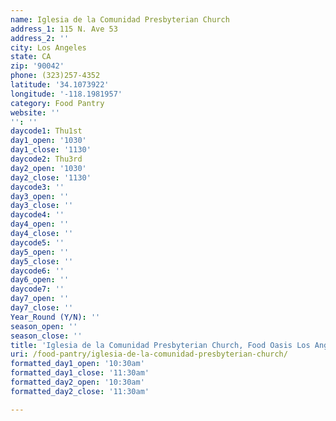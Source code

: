 ```yaml
---
name: Iglesia de la Comunidad Presbyterian Church
address_1: 115 N. Ave 53
address_2: ''
city: Los Angeles
state: CA
zip: '90042'
phone: (323)257-4352
latitude: '34.1073922'
longitude: '-118.1981957'
category: Food Pantry
website: ''
'': ''
daycode1: Thu1st
day1_open: '1030'
day1_close: '1130'
daycode2: Thu3rd
day2_open: '1030'
day2_close: '1130'
daycode3: ''
day3_open: ''
day3_close: ''
daycode4: ''
day4_open: ''
day4_close: ''
daycode5: ''
day5_open: ''
day5_close: ''
daycode6: ''
day6_open: ''
daycode7: ''
day7_open: ''
day7_close: ''
Year_Round (Y/N): ''
season_open: ''
season_close: ''
title: 'Iglesia de la Comunidad Presbyterian Church, Food Oasis Los Angeles'
uri: /food-pantry/iglesia-de-la-comunidad-presbyterian-church/
formatted_day1_open: '10:30am'
formatted_day1_close: '11:30am'
formatted_day2_open: '10:30am'
formatted_day2_close: '11:30am'

---
```

